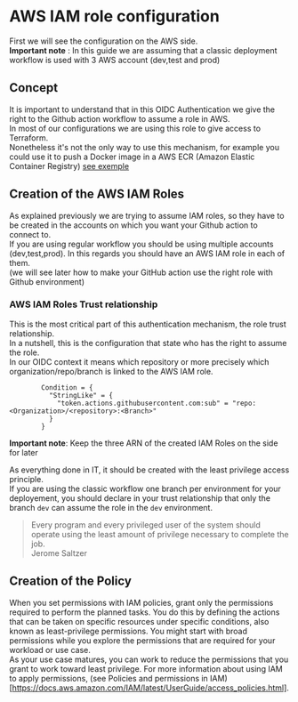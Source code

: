 # AWS IAM role configuration
First we will see the configuration on the AWS side.  
**Important note** : In this guide we are assuming that a classic deployment workflow is used with 3 AWS account (dev,test and prod)

## Concept
It is important to understand that in this OIDC Authentication we give the right to the Github action workflow to assume a role in AWS.  
In most of our configurations we are using this role to give access to Terraform.  
Nonetheless it's not the only way to use this mechanism, for example you could use it to push a Docker image in a AWS ECR (Amazon Elastic Container Registry) [see exemple](https://github.com/bcgov/startup-sample-project-aws-containers/blob/main/.github/workflows/push.yaml#:~:text=%2D%20name%3A%20Configure%20AWS%20Credentials,tags%3A%20%24%7B%7B%20env.IMAGE_ID%20%7D%7D%3A%24%7B%7B%20github.sha%20%7D%7D)

## Creation of the AWS IAM Roles
As explained previously we are trying to assume IAM roles, so they have to be created in the accounts on which you want your Github action to connect to.  
If you are using regular workflow you should be using multiple accounts (dev,test,prod). In this regards you should have an AWS IAM role in each of them.  
(we will see later how to make your GitHub action use the right role with Github environment)

### AWS IAM Roles Trust relationship
This is the most critical part of this authentication mechanism, the role trust relationship.  
In a nutshell, this is the configuration that state who has the right to assume the role.  
In our OIDC context it means which repository or more precisely which organization/repo/branch is linked to the AWS IAM role.

```
        Condition = {
          "StringLike" = {
            "token.actions.githubusercontent.com:sub" = "repo:<Organization>/<repository>:<Branch>"
          }
        }
```

**Important note**: Keep the three ARN of the created IAM Roles on the side for later

As everything done in IT, it should be created with the least privilege access principle.  
If you are using the classic workflow one branch per environment for your deployement, you should declare in your trust relationship that only the branch `dev` can assume the role in the `dev` environment. 

> Every program and every privileged user of the system should operate using the least amount of privilege necessary to complete the job.  
Jerome Saltzer

## Creation of the Policy

When you set permissions with IAM policies, grant only the permissions required to perform the planned tasks. You do this by defining the actions that can be taken on specific resources under specific conditions, also known as least-privilege permissions. You might start with broad permissions while you explore the permissions that are required for your workload or use case.    
As your use case matures, you can work to reduce the permissions that you grant to work toward least privilege. For more information about using IAM to apply permissions, (see Policies and permissions in IAM)[https://docs.aws.amazon.com/IAM/latest/UserGuide/access_policies.html].


